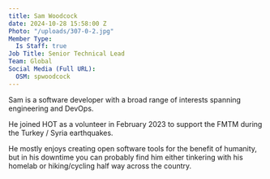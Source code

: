 ```yaml
---
title: Sam Woodcock
date: 2024-10-28 15:58:00 Z
Photo: "/uploads/307-0-2.jpg"
Member Type:
  Is Staff: true
Job Title: Senior Technical Lead
Team: Global
Social Media (Full URL):
  OSM: spwoodcock
---
```


Sam is a software developer with a broad range of interests spanning engineering and DevOps.

He joined HOT as a volunteer in February 2023 to support the FMTM during the Turkey / Syria earthquakes.

He mostly enjoys creating open software tools for the benefit of humanity, but in his downtime you can probably find him either tinkering with his homelab or hiking/cycling half way across the country.